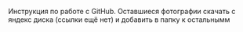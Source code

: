 Инструкция по работе с GitHub. Оставшиеся фотографии скачать с яндекс диска (ссылки ещё нет) и добавить в папку к остальнымм

